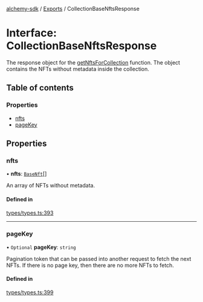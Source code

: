 [alchemy-sdk](../README.md) / [Exports](../modules.md) / CollectionBaseNftsResponse

# Interface: CollectionBaseNftsResponse

The response object for the [getNftsForCollection](../modules.md#getnftsforcollection) function. The object
contains the NFTs without metadata inside the collection.

## Table of contents

### Properties

- [nfts](CollectionBaseNftsResponse.md#nfts)
- [pageKey](CollectionBaseNftsResponse.md#pagekey)

## Properties

### nfts

• **nfts**: [`BaseNft`](../classes/BaseNft.md)[]

An array of NFTs without metadata.

#### Defined in

[types/types.ts:393](https://github.com/alchemyplatform/alchemy-sdk-js/blob/9f71253/src/types/types.ts#L393)

___

### pageKey

• `Optional` **pageKey**: `string`

Pagination token that can be passed into another request to fetch the next
NFTs. If there is no page key, then there are no more NFTs to fetch.

#### Defined in

[types/types.ts:399](https://github.com/alchemyplatform/alchemy-sdk-js/blob/9f71253/src/types/types.ts#L399)
